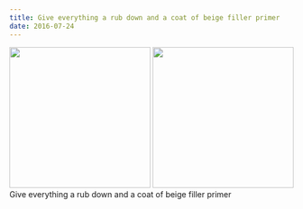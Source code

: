```yaml
---
title: Give everything a rub down and a coat of beige filler primer
date: 2016-07-24 
---
```

  <img src="/Photos/2016-07-24/20160724-115926-27895415153-o.jpg" width="250">
  <img src="/Photos/2016-07-24/20160724-115936-27894528224-o.jpg" width="250">
Give everything a rub down and a coat of beige filler primer﻿